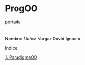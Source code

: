 # ProgOO
 portada
 #
Nombre: Nuñez Vargas David Ignacio

Indice

[1. ParadigmaOO](U1/paradigmaoo.md)

